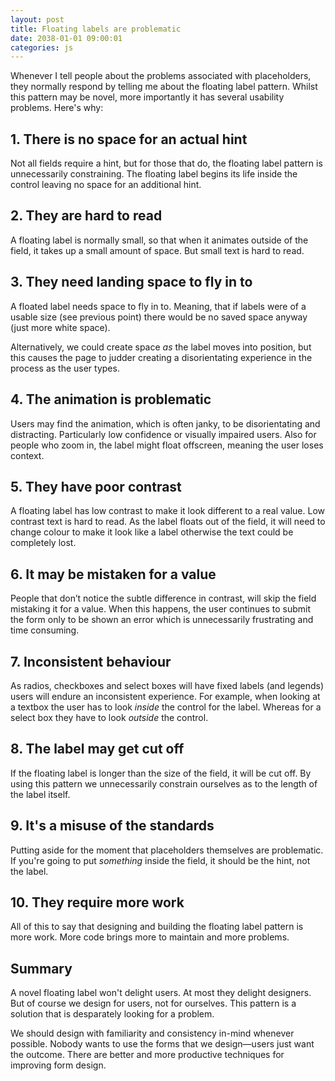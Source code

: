 ```yaml
---
layout: post
title: Floating labels are problematic
date: 2038-01-01 09:00:01
categories: js
---
```


Whenever I tell people about the problems associated with placeholders, they normally respond by telling me about the floating label pattern. Whilst this pattern may be novel, more importantly it has several usability problems. Here's why:

## 1. There is no space for an actual hint

Not all fields require a hint, but for those that do, the floating label pattern is unnecessarily constraining. The floating label begins its life inside the control leaving no space for an additional hint.

## 2. They are hard to read

A floating label is normally small, so that when it animates outside of the field, it takes up a small amount of space. But small text is hard to read.

## 3. They need landing space to fly in to

A floated label needs space to fly in to. Meaning, that if labels were of a usable size (see previous point) there would be no saved space anyway (just more white space).

Alternatively, we could create space *as* the label moves into position, but this causes the page to judder creating a disorientating experience in the process as the user types.

## 4. The animation is problematic

Users may find the animation, which is often janky, to be disorientating and distracting. Particularly low confidence or visually impaired users. Also for people who zoom in, the label might float offscreen, meaning the user loses context.

## 5. They have poor contrast

A floating label has low contrast to make it look different to a real value. Low contrast text is hard to read. As the label floats out of the field, it will need to change colour to make it look like a label otherwise the text could be completely lost.

## 6. It may be mistaken for a value

People that don’t notice the subtle difference in contrast, will skip the field mistaking it for a value. When this happens, the user continues to submit the form only to be shown an error which is unnecessarily frustrating and time consuming.

## 7. Inconsistent behaviour

As radios, checkboxes and select boxes will have fixed labels (and legends) users will endure an inconsistent experience. For example, when looking at a textbox the user has to look *inside* the control for the label. Whereas for a select box they have to look *outside* the control.

## 8. The label may get cut off

If the floating label is longer than the size of the field, it will be cut off. By using this pattern we unnecessarily constrain ourselves as to the length of the label itself.

## 9. It's a misuse of the standards

Putting aside for the moment that placeholders themselves are problematic. If you're going to put *something* inside the field, it should be the hint, not the label.

## 10. They require more work

All of this to say that designing and building the floating label pattern is more work. More code brings more to maintain and more problems.

## Summary

A novel floating label won't delight users. At most they delight designers. But of course we design for users, not for ourselves. This pattern is a solution that is desparately looking for a problem.

We should design with familiarity and consistency in-mind whenever possible. Nobody wants to use the forms that we design&mdash;users just want the outcome. There are better and more productive techniques for improving form design.
